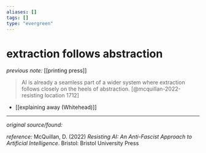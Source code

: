 ```yaml
---
aliases: []
tags: []
type: "evergreen"
---
```


# extraction follows abstraction

_previous note:_ [[printing press]]

> AI is already a seamless part of a wider system where extraction follows closely on the heels of abstraction. [@mcquillan-2022-resisting location 1712]

- [[explaining away (Whitehead)]]

---

_original source/found:_ 

_reference:_ McQuillan, D. (2022) _Resisting AI: An Anti-Fascist Approach to Artificial Intelligence_. Bristol: Bristol University Press



